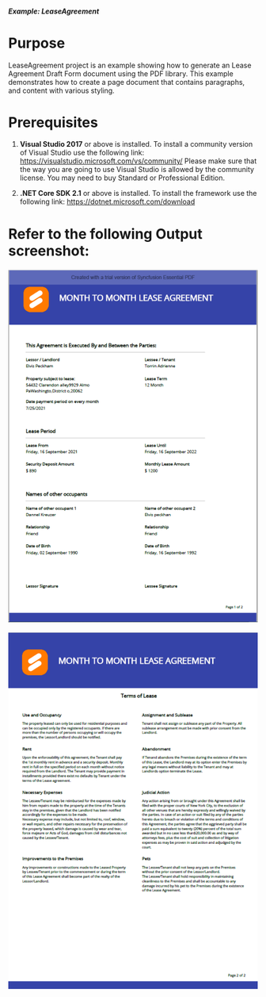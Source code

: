 ##### Example: LeaseAgreement

# Purpose
   LeaseAgreement project is an example showing how to generate an Lease Agreement Draft Form document using the PDF library. This example demonstrates how to create a page document that contains paragraphs, and content with various styling. 

# Prerequisites
1) **Visual Studio 2017** or above is installed.
   To install a community version of Visual Studio use the following link: https://visualstudio.microsoft.com/vs/community/
   Please make sure that the way you are going to use Visual Studio is allowed by the community license. You may need to buy Standard or Professional Edition.

2) **.NET Core SDK 2.1** or above is installed.
   To install the framework use the following link: https://dotnet.microsoft.com/download


# Refer to the following Output screenshot:

![Output image1](https://github.com/SyncfusionExamples/PDF-real-time-Examples/blob/EJDOTNETCORE-3951/LeaseAgreement/LeaseAgreement/Result/AgreementImage1.PNG)

![Output image2](https://github.com/SyncfusionExamples/PDF-real-time-Examples/blob/EJDOTNETCORE-3951/LeaseAgreement/LeaseAgreement/Result/AgreementImage2.PNG)